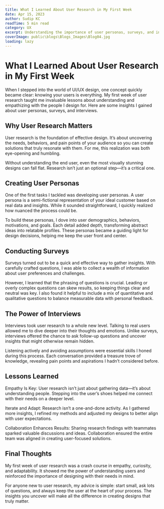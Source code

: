 ```yaml
---
title: What I Learned About User Research in My First Week
date: Apr 15, 2023
author: Sudip KC
readTime: 5 min read
category: UX
excerpt: Understanding the importance of user personas, surveys, and interviews.
coverImage: public\blogs\Blogs_Images\Blog04.jpg
loading: lazy
---
```


# What I Learned About User Research in My First Week

When I stepped into the world of UI/UX design, one concept quickly became clear: knowing your users is everything. My first week of user research taught me invaluable lessons about understanding and empathizing with the people I design for. Here are some insights I gained about user personas, surveys, and interviews.

## Why User Research Matters

User research is the foundation of effective design. It’s about uncovering the needs, behaviors, and pain points of your audience so you can create solutions that truly resonate with them. For me, this realization was both eye-opening and humbling.

Without understanding the end user, even the most visually stunning designs can fall flat. Research isn’t just an optional step—it’s a critical one.

## Creating User Personas

One of the first tasks I tackled was developing user personas. A user persona is a semi-fictional representation of your ideal customer based on real data and insights. While it sounded straightforward, I quickly realized how nuanced the process could be.

To build these personas, I dove into user demographics, behaviors, motivations, and goals. Each detail added depth, transforming abstract ideas into relatable profiles. These personas became a guiding light for design decisions, helping me keep the user front and center.

## Conducting Surveys

Surveys turned out to be a quick and effective way to gather insights. With carefully crafted questions, I was able to collect a wealth of information about user preferences and challenges.

However, I learned that the phrasing of questions is crucial. Leading or overly complex questions can skew results, so keeping things clear and neutral was key. I also found it helpful to include a mix of quantitative and qualitative questions to balance measurable data with personal feedback.

## The Power of Interviews

Interviews took user research to a whole new level. Talking to real users allowed me to dive deeper into their thoughts and emotions. Unlike surveys, interviews offered the chance to ask follow-up questions and uncover insights that might otherwise remain hidden.

Listening actively and avoiding assumptions were essential skills I honed during this process. Each conversation provided a treasure trove of knowledge, revealing pain points and aspirations I hadn’t considered before.

## Lessons Learned

Empathy Is Key: User research isn’t just about gathering data—it’s about understanding people. Stepping into the user’s shoes helped me connect with their needs on a deeper level.

Iterate and Adapt: Research isn’t a one-and-done activity. As I gathered more insights, I refined my methods and adjusted my designs to better align with user expectations.

Collaboration Enhances Results: Sharing research findings with teammates sparked valuable discussions and ideas. Collaboration ensured the entire team was aligned in creating user-focused solutions.

## Final Thoughts

My first week of user research was a crash course in empathy, curiosity, and adaptability. It showed me the power of understanding users and reinforced the importance of designing with their needs in mind.

For anyone new to user research, my advice is simple: start small, ask lots of questions, and always keep the user at the heart of your process. The insights you uncover will make all the difference in creating designs that truly matter.

